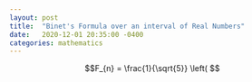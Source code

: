 ```yaml
---
layout: post
title:  "Binet's Formula over an interval of Real Numbers"
date:   2020-12-01 20:35:00 -0400
categories: mathematics
---
```


$$F_{n} = \frac{1}{\sqrt{5}} \left( $$
